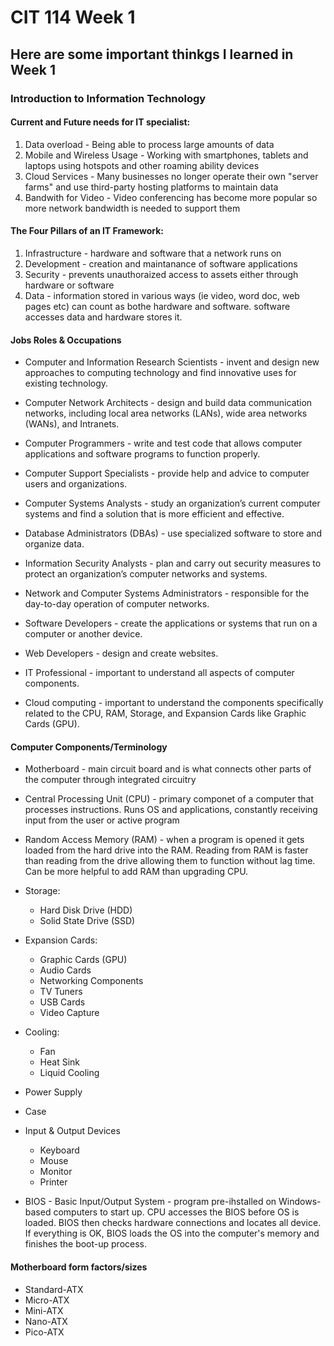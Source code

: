 # CIT 114 Week 1
## Here are some important thinkgs I learned in Week 1
### Introduction to Information Technology

#### Current and Future needs for IT specialist:
1. Data overload - Being able to process large amounts of data
2. Mobile and Wireless Usage - Working with smartphones, tablets and laptops using hotspots and other roaming ability devices
3. Cloud Services - Many businesses no longer operate their own "server farms" and use third-party hosting platforms to maintain data
4. Bandwith for Video - Video conferencing has become more popular so more network bandwidth is needed to support them

#### The Four Pillars of an IT Framework:
1. Infrastructure - hardware and software that a network runs on
2. Development - creation and maintanance of software applications
3. Security - prevents unauthoraized access to assets either through hardware or software
4. Data - information stored in various ways (ie video, word doc, web pages etc) can count as bothe hardware and software. software accesses data and hardware stores it.

#### Jobs Roles & Occupations
- Computer and Information Research Scientists - invent and design new approaches to computing technology and find innovative uses for existing technology.
- Computer Network Architects - design and build data communication networks, including local area networks (LANs), wide area networks (WANs), and Intranets.
- Computer Programmers - write and test code that allows computer applications and software programs to function properly.
- Computer Support Specialists - provide help and advice to computer users and organizations.
- Computer Systems Analysts - study an organization’s current computer systems and find a solution that is more efficient and effective.
- Database Administrators (DBAs) - use specialized software to store and organize data.
- Information Security Analysts - plan and carry out security measures to protect an organization’s computer networks and systems.
- Network and Computer Systems Administrators - responsible for the day-to-day operation of computer networks.
- Software Developers - create the applications or systems that run on a computer or another device.
- Web Developers - design and create websites.

- IT Professional - important to understand all aspects of computer components.
- Cloud computing - important to understand the components specifically related to the CPU, RAM, Storage, and Expansion Cards like Graphic Cards (GPU).

#### Computer Components/Terminology
- Motherboard - main circuit board and is what connects other parts of the computer through integrated circuitry
- Central Processing Unit (CPU) - primary componet of a computer that processes instructions. Runs OS and applications, constantly receiving input from the user or active program
- Random Access Memory (RAM) - when a program is opened it gets loaded from the hard drive into the RAM. Reading from RAM is faster than reading from the drive allowing them to function without lag time. Can be more helpful to add RAM than upgrading CPU.
- Storage:
    - Hard Disk Drive (HDD)
    - Solid State Drive (SSD)
- Expansion Cards:
    - Graphic Cards (GPU)
    - Audio Cards
    - Networking Components
    - TV Tuners
    - USB Cards
    - Video Capture
- Cooling:
    - Fan
    - Heat Sink
    - Liquid Cooling
- Power Supply
- Case
- Input & Output Devices
    - Keyboard
    - Mouse
    - Monitor
    - Printer

- BIOS - Basic Input/Output System - program pre-ihstalled on Windows-based computers to start up. CPU accesses the BIOS before OS is loaded. BIOS then checks hardware connections and locates all device. If everything is OK, BIOS loads the OS into the computer's memory and finishes the boot-up process.

#### Motherboard form factors/sizes
- Standard-ATX
- Micro-ATX
- Mini-ATX
- Nano-ATX
- Pico-ATX

